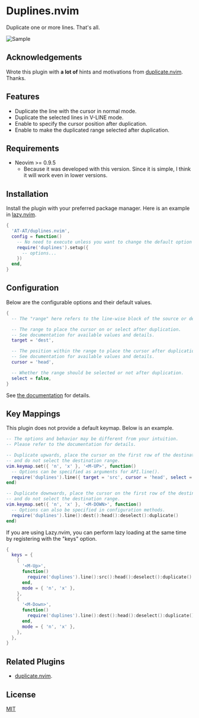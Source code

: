 # Duplines.nvim

Duplicate one or more lines. That's all.

![Sample](sample.png)

## Acknowledgements

Wrote this plugin with **a lot of** hints and motivations from [duplicate.nvim](https://github.com/hinell/duplicate.nvim).  
Thanks.

## Features

- Duplicate the line with the cursor in normal mode.
- Duplicate the selected lines in V-LINE mode.
- Enable to specify the cursor position after duplication.
- Enable to make the duplicated range selected after duplication.

## Requirements

- Neovim >= 0.9.5
  - Because it was developed with this version. Since it is simple, I think it will work even in lower versions.

## Installation

Install the plugin with your preferred package manager. Here is an example in [lazy.nvim](https://github.com/folke/lazy.nvim).  
```lua
{
  'AT-AT/duplines.nvim',
  config = function()
    -- No need to execute unless you want to change the default option values.
    require('duplines').setup({
      -- options...
    })
  end,
}
```

## Configuration

Below are the configurable options and their default values.
```lua
{
  -- The "range" here refers to the line-wise block of the source or destination.

  -- The range to place the cursor on or select after duplication.
  -- See documentation for available values and details.
  target = 'dest',

  -- The position within the range to place the cursor after duplication.
  -- See documentation for available values and details.
  cursor = 'head',

  -- Whether the range should be selected or not after duplication.
  select = false,
}
```

See [the documentation](doc/duplines-nvim.txt) for details.

## Key Mappings

This plugin does not provide a default keymap. Below is an example.
```lua
-- The options and behavior may be different from your intuition.
-- Please refer to the documentation for details.

-- Duplicate upwards, place the cursor on the first row of the destination range,
-- and do not select the destination range.
vim.keymap.set({ 'n', 'x' }, '<M-UP>', function()
  -- Options can be specified as arguments for API.line().
  require('duplines').line({ target = 'src', cursor = 'head', select = false }):duplicate()
end)

-- Duplicate downwards, place the cursor on the first row of the destination range,
-- and do not select the destination range.
vim.keymap.set({ 'n', 'x' }, '<M-DOWN>', function()
  -- Options can also be specified in configuration methods.
  require('duplines').line():dest():head():deselect():duplicate()
end)
```

If you are using Lazy.nvim, you can perform lazy loading at the same time by registering with the "keys" option.
```lua
{
  keys = {
    {
      '<M-Up>',
      function()
        require('duplines').line():src():head():deselect():duplicate()
      end,
      mode = { 'n', 'x' },
    },
    {
      '<M-Down>',
      function()
        require('duplines').line():dest():head():deselect():duplicate()
      end,
      mode = { 'n', 'x' },
    },
  },
}
```

## Related Plugins

- [duplicate.nvim](https://github.com/hinell/duplicate.nvim).

## License

[MIT](LICENSE)

